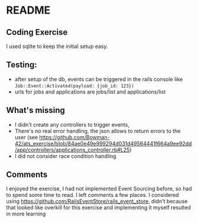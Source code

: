 # README

## Coding Exercise

I used sqlite to keep the initial setup easy. 

## Testing:
* after setup of the db, events can be triggered in the rails console like `Job::Event::Activated(payload: {job_id: 123})`
* urls for jobs and applications are jobs/list and applications/list

## What's missing
* I didn't create any controllers to trigger events,
* There's no real error handling, the json allows to return errors to the user (see https://github.com/Bowman-42/ats_exercise/blob/84ae0e49e999294d031d49564441f664a9ee92dd/app/controllers/applications_controller.rb#L25)
* I did not consider race condition handling

## Comments
I enjoyed the exercise, I had not implemented Event Sourcing before, so had to spend some time to read.
I left comments a few places.
I considered using https://github.com/RailsEventStore/rails_event_store, didn't because that looked like overkill for this exercise and implementing it myself resulted in more learning
  
